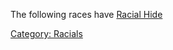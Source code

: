 The following races have [Racial Hide](Racial_Hide "wikilink")

[Category: Racials](Category:_Racials "wikilink")
